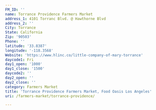 ```yaml
---
FM_ID: ''
name: Torrance Providence Farmers Market
address_1: 4101 Torranc Blvd. @ Hawthorne Blvd
address_2: ''
City: Torrance
State: California
Zip: '90503'
Phone: ''
latitude: '33.8387'
longitude: '-118.3568'
Website: 'https://www.hlinc.co/little-company-of-mary-torrance'
daycode1: Fri
day1_open: '1000'
day1_close: '1500'
daycode2: ''
day2_open: ''
day2_close: ''
category: Farmers Market
title: 'Torrance Providence Farmers Market, Food Oasis Los Angeles'
uri: /farmers-market/torrance-providence/

---
```

